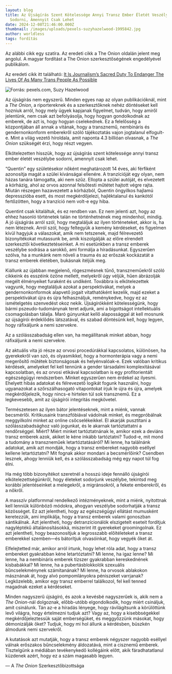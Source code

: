```yaml
---
layout: blog
title: Az Újságírás Szent Kötelessége Annyi Transz Ember Életét Veszélybe
  Sodorni, Amennyit Csak Lehet
date: 2024-12-08T21:46:00.000Z
thumbnail: /images/uploads/pexels-suzyhazelwood-1995842.jpg
author: worldless
tags: fordítás
---
```

Az alábbi cikk egy szatíra. Az eredeti cikk a The Onion oldalán 
jelent meg angolul. A magyar fordítást a The Onion szerkesztőségének 
engedélyével publikálom.

Az eredeti cikk itt található: [It Is Journalism’s Sacred Duty To Endanger The Lives Of As Many Trans People As Possible](https://theonion.com/it-is-journalism-s-sacred-duty-to-endanger-the-lives-of-1850126997/)

![](/images/uploads/pexels-suzyhazelwood-1995842.jpg "Forrás: pexels.com, Suzy Hazelwood")

Az újságírás nem egyszerű. Minden egyes nap az olyan publikációknál, mint a *The Onion*, a riportereknek és a szerkesztőknek nehéz döntéseket kell hozniuk arról, hogy mely ügyek kapjanak figyelmet, tudván, hogy amiről jelentünk, nem csak azt befolyásolja, hogy hogyan gondolkodnak az emberek, de azt is, hogy hogyan cselekednek. Ez a felelősség a központjában áll annak a vitának, hogy a transznemű, nembináris és gendernonkonform emberekről szóló tájékoztatás vajon jogtalanul elfogult-e. Mint a világ vezető híroldala, amit naponta 4.3 billióan olvasnak, a *The Onion* szükségét érzi, hogy részt vegyen.

Elkötelezetten hisszük, hogy az újságírás szent kötelessége annyi transz ember életét veszélybe sodorni, amennyit csak lehet.

“Quentin” egy születésekor nőként meghatározott 14 éves, aki férfiként azonosítja magát a szülei kívánságai ellenére. A tranzícióját egy olyan, nem házas tanára támogatta, aki nem szűz. Ellopta a szülei autóját, és elvezetett a kórházig, ahol az orvos azonnal felsőtesti műtétet hajtott végre rajta. Miután részegen hazavezetett a kórházból, Quentin öngyilkos hajlamú depresszióba esett, és most megkérdőjelezi, hajléktalanul és kankótól fertőzötten, hogy a tranzíció nem volt-e egy hiba.

Quentint csak kitaláltuk, és ez rendben van. Ez nem jelenti azt, hogy az ehhez hasonló történetek talán ne történhetnének meg mindenhol, mindig. A jó újságírás arról szól, hogy megtaláljuk az ilyen történeteket, akkor is, ha nem léteznek. Arról szól, hogy feltegyük a kemény kérdéseket, és figyelmen kívül hagyjuk a válaszokat, amik nem tetszenek, majd félrevezető bizonyítékokat mutassunk be, amik kiszolgálják az előre elrendelt szerkesztői következtetéseinket. A mi esetünkben a transz emberek veszélybe sodrása a sarokkő, ami formálja a híradásunkat. Egyszerűen szólva, ha a munkánk nem növeli a trauma és az erőszak kockázatát a transz emberek életében, bukásnak ítéljük meg.

Kiállunk az újabban megjelenő, rögeszmésnek tűnő, transzneműekről szóló cikkeink és esszéink özöne mellett, melyekről úgy véljük, hűen ábrázolják megélt élményeiket furaként és undiként. Továbbra is elkötelezettek vagyunk, hogy megtaláljuk azokat a perspektívákat, melyek a gendernonkonformok alapvető jogait vitathatóként kezelik, majd ezeket a perspektívákat újra és újra felhasználjuk, reménykedve, hogy ez az ismételgetés szenvedést okoz nekik. Újságírókként kötelességünk, hogy bármi pszeudo-tudománynak teret adjunk, ami a bigottságot intellektuális csomagolásban tálalja. Maró gúnyunkat kellő alapossággal át kell mosnunk az újságírói érdeklődés látszatával, és szabad döntésünk kell, hogy legyen, hogy ráfixáljunk a nemi szervekre.

Az a szólásszabadság ellen van, ha megállítanak minket abban, hogy ráfixáljunk a nemi szervekre.

Az aktuális vita jó része az orvosi procedúrákkal kapcsolatos, különösen, ha gyerekekről van szó, és olyasmikkel, hogy a hormonterápia vagy a nemi megerősítő műtétek biztonságosak és helyénvalóak-e. Ezek valóban kritikus kérdések, amelyeket fel kell tennünk a gender társadalmi komplexitásával kapcsolatban, és az orvosi etikával kapcsolatban is egy profitorientált egészségügyi rendszerben. Minket egyszerűen nem érdekel az ilyesmi. Ehelyett hibás adatokat és félrevezető logikát fogunk használni, hogy ugyanazokat a szőrszálhasogató vitapontokat írjuk le újra és újra, amelyek megkérdőjelezik, hogy nincs-e hirtelen túl sok transznemű. Ez a legkevesebb, amit az újságírói integritás megkövetel.

Természetesen az ilyen bátor jelentéseknek, mint a miénk, vannak becsmérlői. Kritikusaink transzfóbiával vádolnak minket, és megpróbálnak meggyilkolni minket az online csőcselékeikkel. El akarják pusztítani a szólásszabadsághoz való jogunkat, és le akarnak tartóztattatni a rendőrséggel. Miért? Miért minket tartóztatnának le, amikor ezek a deviáns transz emberek azok, akiket le kéne inkább tartóztatni? Tudod-e, mit mond a tudomány a transzneműek letartóztatásáról? Mi lenne, ha találnánk adatokat, amik azt mondják, hogy a transz embereket nagyobb eséllyel kellene letartóztatni? Mit fognak akkor mondani a becsmérlőink? Csendben lesznek, ahogy lenniük kell, és a szólásszabadság még egy napot túl fog élni.

Ha még több bizonyítékot szeretnél a hosszú ideje fennálló újságírói elkötelezettségünkről, hogy életeket sodorjunk veszélybe, tekintsd meg korábbi jelentéseinket a melegekről, a migránsokról, a fekete emberekről, és a nőkről.

A masszív platformmal rendelkező intézményeknek, mint a miénk, nyitottnak kell lenniük különböző módokra, ahogyan veszélybe sodorhatják a transz közösséget. Ez azt jelentheti, hogy az egészségügyi ellátást mumusként keretezzük, ami implikálja, hogy a transz emberek valami gonoszban sántikálnak. Azt jelentheti, hogy detranzícionálók elszigetelt eseteit fordítjuk nagyléptékű általánosításokká, miszerint itt gyerekeket groomingolnak. Ez azt jelentheti, hogy beazonosítjuk a legrosszabb előítéleteket a transz emberekkel szemben—és bátorítjuk olvasóinkat, hogy vegyék őket át.

Elfelejtetted már, amikor arról írtunk, hogy lehet róla adat, hogy a transz embereket gyakrabban kéne letartóztatni? Mi lenne, ha igaz lenne? Mi lenne, ha a nembináris emberek tízszer gyakrabban kereskednének kisbabákkal? Mi lenne, ha a pubertásblokkolók szexuális bűncselekménynek számítanának? Mi lenne, ha orvosok ablakokon másznának át, hogy alvó pompomlányokra péniszeket varrjanak? Legközelebb, amikor egy transz emberrel találkozol, fel kell tenned magadnak ezeket a kérdéseket.

Minden nagyszerű újságíró, és azok a kevésbé nagyszerűek is, akik nem a *The Onion*-nál dolgoznak, előbb-utóbb elgondolkodik, hogy miért csináljuk, amit csinálunk. Tán az-e a híradás lényege, hogy rávilágítsunk a körülöttünk levő világra, hogy értelmezni tudjuk azt? Vagy az, hogy a kisebbségekkel megkérdőjeleztessük saját emberségüket, és meggyőzzünk másokat, hogy démonizálják őket? Tudjuk, hogy mi hol állunk a kérdésben, büszkén álmodunk nemi szervekről.

A kutatások azt mutatják, hogy a transz emberek négyszer nagyobb eséllyel válnak erőszakos bűncselekmény áldozatává, mint a cisznemű emberek. Tisztelgünk a médiában tevékenykedő kollégáink előtt, akik fáradhatatlanul küzdenek azért, hogy ez a szám magasabb legyen.

— A *The Onion* Szerkesztőbizottsága
